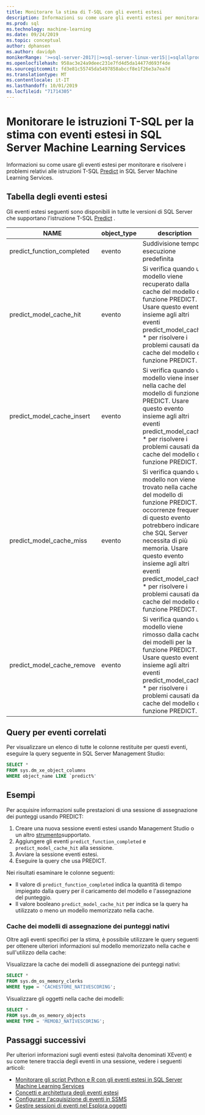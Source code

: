 ```yaml
---
title: Monitorare la stima di T-SQL con gli eventi estesi
description: Informazioni su come usare gli eventi estesi per monitorare e risolvere i problemi relativi alle istruzioni T-SQL PREDICT in SQL Server Machine Learning Services.
ms.prod: sql
ms.technology: machine-learning
ms.date: 09/24/2019
ms.topic: conceptual
author: dphansen
ms.author: davidph
monikerRange: '>=sql-server-2017||>=sql-server-linux-ver15||=sqlallproducts-allversions'
ms.openlocfilehash: 958ac3e24a9deec231e7fd4d5da14477d693f4de
ms.sourcegitcommit: fd3e81c55745da5497858abccf8e1f26e3a7ea7d
ms.translationtype: MT
ms.contentlocale: it-IT
ms.lasthandoff: 10/01/2019
ms.locfileid: "71714305"
---
```

# <a name="monitor-predict-t-sql-statements-with-extended-events-in-sql-server-machine-learning-services"></a>Monitorare le istruzioni T-SQL per la stima con eventi estesi in SQL Server Machine Learning Services

Informazioni su come usare gli eventi estesi per monitorare e risolvere i problemi relativi alle istruzioni T-SQL [Predict](../../t-sql/queries/predict-transact-sql.md) in SQL Server Machine Learning Services.

## <a name="table-of-extended-events"></a>Tabella degli eventi estesi

Gli eventi estesi seguenti sono disponibili in tutte le versioni di SQL Server che supportano l'istruzione T-SQL [Predict](https://docs.microsoft.com/sql/t-sql/queries/predict-transact-sql) . 

|NAME |object_type|description| 
|----|----|----|
|predict_function_completed |evento  |Suddivisione tempo di esecuzione predefinita|
|predict_model_cache_hit |evento|Si verifica quando un modello viene recuperato dalla cache del modello di funzione PREDICT. Usare questo evento insieme agli altri eventi predict_model_cache_ * per risolvere i problemi causati dalla cache del modello di funzione PREDICT.|
|predict_model_cache_insert |evento  |   Si verifica quando un modello viene inserito nella cache del modello di funzione PREDICT. Usare questo evento insieme agli altri eventi predict_model_cache_ * per risolvere i problemi causati dalla cache del modello di funzione PREDICT.    |
|predict_model_cache_miss   |evento|Si verifica quando un modello non viene trovato nella cache del modello di funzione PREDICT. Le occorrenze frequenti di questo evento potrebbero indicare che SQL Server necessita di più memoria. Usare questo evento insieme agli altri eventi predict_model_cache_ * per risolvere i problemi causati dalla cache del modello di funzione PREDICT.|
|predict_model_cache_remove |evento| Si verifica quando un modello viene rimosso dalla cache dei modelli per la funzione PREDICT. Usare questo evento insieme agli altri eventi predict_model_cache_ * per risolvere i problemi causati dalla cache del modello di funzione PREDICT.|

## <a name="query-for-related-events"></a>Query per eventi correlati

Per visualizzare un elenco di tutte le colonne restituite per questi eventi, eseguire la query seguente in SQL Server Management Studio:

```sql
SELECT * 
FROM sys.dm_xe_object_columns 
WHERE object_name LIKE `predict%'
```

## <a name="examples"></a>Esempi

Per acquisire informazioni sulle prestazioni di una sessione di assegnazione dei punteggi usando PREDICT:

1. Creare una nuova sessione eventi estesi usando Management Studio o un altro [strumento](https://docs.microsoft.com/sql/relational-databases/extended-events/extended-events-tools)supportato.
2. Aggiungere gli eventi `predict_function_completed` e `predict_model_cache_hit` alla sessione.
3. Avviare la sessione eventi estesi.
4. Eseguire la query che usa PREDICT.

Nei risultati esaminare le colonne seguenti:

+ Il valore di `predict_function_completed` indica la quantità di tempo impiegato dalla query per il caricamento del modello e l'assegnazione del punteggio.
+ Il valore booleano `predict_model_cache_hit` per indica se la query ha utilizzato o meno un modello memorizzato nella cache. 

### <a name="native-scoring-model-cache"></a>Cache dei modelli di assegnazione dei punteggi nativi

Oltre agli eventi specifici per la stima, è possibile utilizzare le query seguenti per ottenere ulteriori informazioni sul modello memorizzato nella cache e sull'utilizzo della cache:

Visualizzare la cache dei modelli di assegnazione dei punteggi nativi:

```sql
SELECT *
FROM sys.dm_os_memory_clerks
WHERE type = 'CACHESTORE_NATIVESCORING';
```

Visualizzare gli oggetti nella cache dei modelli:

```sql
SELECT *
FROM sys.dm_os_memory_objects
WHERE TYPE = 'MEMOBJ_NATIVESCORING';
```

## <a name="next-steps"></a>Passaggi successivi

Per ulteriori informazioni sugli eventi estesi (talvolta denominati XEvent) e su come tenere traccia degli eventi in una sessione, vedere i seguenti articoli:

+ [Monitorare gli script Python e R con gli eventi estesi in SQL Server Machine Learning Services](extended-events.md)
+ [Concetti e architettura degli eventi estesi](https://docs.microsoft.com/sql/relational-databases/extended-events/extended-events)
+ [Configurare l'acquisizione di eventi in SSMS](https://docs.microsoft.com/sql/relational-databases/extended-events/quick-start-extended-events-in-sql-server)
+ [Gestire sessioni di eventi nel Esplora oggetti](https://docs.microsoft.com/sql/relational-databases/extended-events/manage-event-sessions-in-the-object-explorer)

